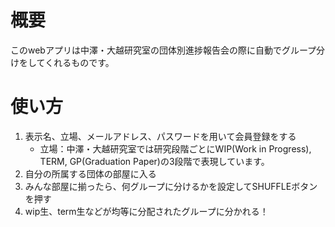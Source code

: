 # 概要
このwebアプリは中澤・大越研究室の団体別進捗報告会の際に自動でグループ分けをしてくれるものです。

# 使い方
1. 表示名、立場、メールアドレス、パスワードを用いて会員登録をする
    * 立場：中澤・大越研究室では研究段階ごとにWIP(Work in Progress), TERM, GP(Graduation Paper)の3段階で表現しています。
2. 自分の所属する団体の部屋に入る
3. みんな部屋に揃ったら、何グループに分けるかを設定してSHUFFLEボタンを押す
4. wip生、term生などが均等に分配されたグループに分かれる！
